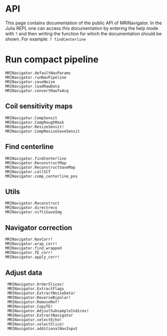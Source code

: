 # API

This page contains documentation of the public API of MRINavigator. In the Julia REPL one can access this documentation by entering the help mode with `?` and then writing the function for which the documentation should be shown. 
For example: `? findCenterline`

# Run compact pipeline
```@docs
MRINavigator.defaultNavParams
MRINavigator.runNavPipeline
MRINavigator.saveNoise
MRINavigator.loadRawData
MRINavigator.convertRawToAcq
```


## Coil sensitivity maps
```@docs
MRINavigator.CompSensit
MRINavigator.CompRoughMask
MRINavigator.ResizeSensit!
MRINavigator.CompResizeSaveSensit
```

## Find centerline
```@docs
MRINavigator.findCenterline
MRINavigator.ReconstructMap
MRINavigator.ReconstructSaveMap
MRINavigator.callSCT
MRINavigator.comp_centerline_pos
```

## Utils
```@docs
MRINavigator.Reconstruct
MRINavigator.directreco
MRINavigator.niftiSaveImg
```

## Navigator correction
```@docs
MRINavigator.NavCorr!
MRINavigator.wrap_corr!
MRINavigator.find_wrapped
MRINavigator.TE_corr!
MRINavigator.apply_corr!
```

## Adjust data
```@docs
 MRINavigator.OrderSlices!
 MRINavigator.ExtractFlags
 MRINavigator.ExtractNoiseData!
 MRINavigator.ReverseBipolar!
 MRINavigator.RemoveRef!
 MRINavigator.CopyTE!
 MRINavigator.AdjustSubsampleIndices!
 MRINavigator.ExtractNavigator
 MRINavigator.selectEcho!
 MRINavigator.selectSlice!
 MRINavigator.additionalNavInput
```